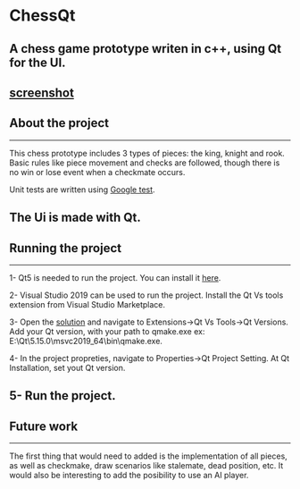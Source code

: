 # ChessQt
A chess game prototype writen in c++, using Qt for the UI.
-----------------------------------------------------------------------
[screenshot](ressources/screenshot.png)
-----------------------------------------------------------------------
## About the project
-----------------------------------------------------------------------
This chess prototype includes 3 types of pieces: the king, knight and rook. Basic rules like piece movement and checks are followed, though there is no win or lose event when a checkmate occurs. 

Unit tests are written using [Google test](https://google.github.io/googletest/). 

The Ui is made with Qt.
-----------------------------------------------------------------------
## Running the project
-----------------------------------------------------------------------
1- Qt5 is needed to run the project. You can install it [here](https://www.qt.io/download-qt-installer?hsCtaTracking=99d9dd4f-5681-48d2-b096-470725510d34%7C074ddad0-fdef-4e53-8aa8-5e8a876d6ab4).

2- Visual Studio 2019 can be used to run the project. Install the Qt Vs tools extension from Visual Studio Marketplace.

3- Open the [solution](EchecsQt.sln) and navigate to Extensions->Qt Vs Tools->Qt Versions. Add your Qt version, with your path to qmake.exe ex: E:\Qt\5.15.0\msvc2019_64\bin\qmake.exe.

4- In the project propreties, navigate to Properties->Qt Project Setting. At Qt Installation, set yout Qt version.

5- Run the project.
-----------------------------------------------------------------------
## Future work
-----------------------------------------------------------------------
The first thing that would need to added is the implementation of all pieces, as well as checkmake, draw scenarios like stalemate, dead position, etc. It would also be interesting to add the posibility to use an AI player.
